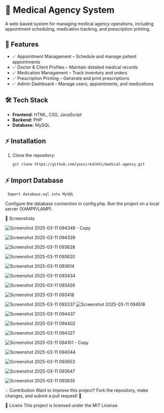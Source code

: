 # 🏥 Medical Agency System

A web-based system for managing medical agency operations, including appointment scheduling, medication tracking, and prescription printing.

## 🚀 Features
- ✅ Appointment Management – Schedule and manage patient appointments
- ✅ Doctor & Client Profiles – Maintain detailed medical records
- ✅ Medication Management – Track inventory and orders
- ✅ Prescription Printing – Generate and print prescriptions
- ✅ Admin Dashboard – Manage users, appointments, and medications

## 🛠 Tech Stack
- **Frontend:** HTML, CSS, JavaScript
- **Backend:** PHP
- **Database:** MySQL

## ⚡ Installation
1. Clone the repository:  
   ```sh
   git clone https://github.com/yassirkalkhi/medical-agency.git
   ```
## ⚡ Import Database
   ```sh
    Import database.sql into MySQL
   ```
Configure the database connection in config.php.
Run the project on a local server (XAMPP/LAMP).

📸 Screenshots

![Screenshot 2025-03-11 094348 - Copy](https://github.com/user-attachments/assets/3910f3dc-f353-472d-9636-c17390427783)

![Screenshot 2025-03-11 094339](https://github.com/user-attachments/assets/46fb7d2f-5b24-430b-bd88-ebf0a85dc93d)


![Screenshot 2025-03-11 093628](https://github.com/user-attachments/assets/fa68100a-121a-42a4-9d43-48c3fb75cee4)

![Screenshot 2025-03-11 093620](https://github.com/user-attachments/assets/99426e76-cc6f-4af1-a7ae-90fabf4fb8a5)

![Screenshot 2025-03-11 093614](https://github.com/user-attachments/assets/d839b3b1-3e00-40b7-8f62-544759c67db3)

![Screenshot 2025-03-11 093434](https://github.com/user-attachments/assets/fee8ddfc-16f8-4e5f-a985-e920f6e5e126)

![Screenshot 2025-03-11 093426](https://github.com/user-attachments/assets/6d3176db-785b-4cb2-a81f-7b964efdbc77)

![Screenshot 2025-03-11 093418](https://github.com/user-attachments/assets/96d1133b-38c9-4b14-9b11-00591b1576e5)

![Screenshot 2025-03-11 093337](https://github.com/user-attachments/assets/c30d6ad6-b5da-40de-a336-676b58f1e597)
![Screenshot 2025-03-11 094518](https://github.com/user-attachments/assets/1e4c394c-1925-42ac-97f6-5dbb23b20139)

![Screenshot 2025-03-11 094437](https://github.com/user-attachments/assets/aa782b72-15f2-4faf-9a83-1ccb00f6e889)

![Screenshot 2025-03-11 094402](https://github.com/user-attachments/assets/7589d758-85cc-4b0d-9b71-3683a689630a)



![Screenshot 2025-03-11 094327](https://github.com/user-attachments/assets/13f8fde4-99fd-495e-a005-667052b028a1)

![Screenshot 2025-03-11 094101 - Copy](https://github.com/user-attachments/assets/bea39d81-3339-4773-94b8-06c9f063c022)

![Screenshot 2025-03-11 094044](https://github.com/user-attachments/assets/9e1fbf0e-7475-4335-aace-6a71e588aa95)

![Screenshot 2025-03-11 093653](https://github.com/user-attachments/assets/9e9a106a-c94a-4dbb-8242-5290349066f8)

![Screenshot 2025-03-11 093647](https://github.com/user-attachments/assets/0e401a36-795c-4721-9c53-cd4da74d6725)

![Screenshot 2025-03-11 093635](https://github.com/user-attachments/assets/445f84b3-586e-492a-acf8-6f6550725bc8)




💡 Contribution
Want to improve this project? Fork the repository, make changes, and submit a pull request! 🚀

📜 Licens
This project is licensed under the MIT License.
